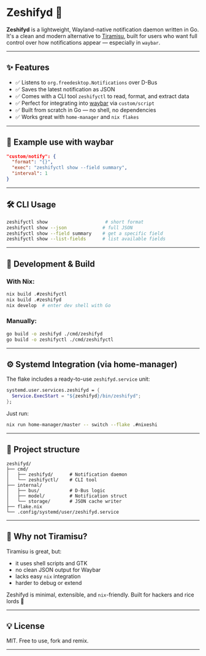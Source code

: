 # Zeshifyd 🔔

**Zeshifyd** is a lightweight, Wayland-native notification daemon written in
Go.\
It's a clean and modern alternative to
[Tiramisu](https://github.com/Sweets/tiramisu), built for users who want full
control over how notifications appear — especially in `waybar`.

---

## ✨ Features

- ✅ Listens to `org.freedesktop.Notifications` over D-Bus
- ✅ Saves the latest notification as JSON
- ✅ Comes with a CLI tool `zeshifyctl` to read, format, and extract data
- ✅ Perfect for integrating into [waybar](https://github.com/Alexays/Waybar)
  via `custom/script`
- ✅ Built from scratch in Go — no shell, no dependencies
- ✅ Works great with `home-manager` and `nix flakes`

---

## 🔧 Example use with waybar

```json
"custom/notify": {
  "format": "{}",
  "exec": "zeshifyctl show --field summary",
  "interval": 1
}
```

---

## 🛠 CLI Usage

```bash
zeshifyctl show                     # short format
zeshifyctl show --json             # full JSON
zeshifyctl show --field summary    # get a specific field
zeshifyctl show --list-fields      # list available fields
```

---

## 🧪 Development & Build

### With Nix:

```bash
nix build .#zeshifyctl
nix build .#zeshifyd
nix develop  # enter dev shell with Go
```

### Manually:

```bash
go build -o zeshifyd ./cmd/zeshifyd
go build -o zeshifyctl ./cmd/zeshifyctl
```

---

## ⚙️ Systemd Integration (via home-manager)

The flake includes a ready-to-use `zeshifyd.service` unit:

```nix
systemd.user.services.zeshifyd = {
  Service.ExecStart = "${zeshifyd}/bin/zeshifyd";
};
```

Just run:

```bash
nix run home-manager/master -- switch --flake .#nixeshi
```

---

## 📁 Project structure

```
zeshifyd/
├── cmd/
│   ├── zeshifyd/      # Notification daemon
│   └── zeshifyctl/    # CLI tool
├── internal/
│   ├── bus/           # D-Bus logic
│   ├── model/         # Notification struct
│   └── storage/       # JSON cache writer
├── flake.nix
└── .config/systemd/user/zeshifyd.service
```

---

## 🤘 Why not Tiramisu?

Tiramisu is great, but:

- it uses shell scripts and GTK
- no clean JSON output for Waybar
- lacks easy `nix` integration
- harder to debug or extend

Zeshifyd is minimal, extensible, and `nix`-friendly. Built for hackers and rice
lords 🧠

---

## 💡 License

MIT. Free to use, fork and remix.

---
